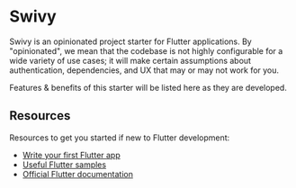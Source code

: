 # Swivy

Swivy is an opinionated project starter for Flutter applications.
By "opinionated", we mean that the codebase is not highly configurable
for a wide variety of use cases; it will make certain assumptions about
authentication, dependencies, and UX that may or may not work for you.

Features & benefits of this starter will be listed here as they are developed.

## Resources

Resources to get you started if new to Flutter development:

- [Write your first Flutter app](https://flutter.io/docs/get-started/codelab)
- [Useful Flutter samples](https://flutter.io/docs/cookbook)
- [Official Flutter documentation](https://flutter.io/docs)

